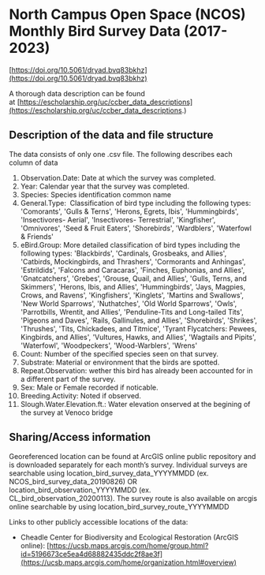 # North Campus Open Space (NCOS) Monthly Bird Survey Data (2017-2023)

[https://doi.org/10.5061/dryad.bvq83bkhz](https://doi.org/10.5061/dryad.bvq83bkhz)

A thorough data description can be found at [https://escholarship.org/uc/ccber_data_descriptions](https://escholarship.org/uc/ccber_data_descriptions.)

## Description of the data and file structure

The data consists of only one .csv file. The following describes each column of data

1. Observation.Date: Date at which the survey was completed.
2. Year: Calendar year that the survey was completed.
3. Species: Species identification common name
4. General.Type:  Classification of bird type including the following types: 'Comorants', 'Gulls & Terns', 'Herons, Egrets, Ibis', 'Hummingbirds', 'Insectivores- Aerial', 'Insectivores- Terrestrial', 'Kingfisher', 'Omnivores', 'Seed & Fruit Eaters', 'Shorebirds', 'Wardblers', 'Waterfowl & Friends'
5. eBird.Group: More detailed classification of bird types including the following types: 'Blackbirds', 'Cardinals, Grosbeaks, and Allies', 'Catbirds, Mockingbirds, and Thrashers', 'Cormorants and Anhingas', 'Estrildids', 'Falcons and Caracaras', 'Finches, Euphonias, and Allies', 'Gnatcatchers', 'Grebes', 'Grouse, Quail, and Allies', 'Gulls, Terns, and Skimmers', 'Herons, Ibis, and Allies', 'Hummingbirds', 'Jays, Magpies, Crows, and Ravens', 'Kingfishers', 'Kinglets', 'Martins and Swallows', 'New World Sparrows', 'Nuthatches', 'Old World Sparrows', 'Owls', 'Parrotbills, Wrentit, and Allies', 'Penduline-Tits and Long-tailed Tits', 'Pigeons and Daves', 'Rails, Gallinules, and Allies', 'Shorebirds', 'Shrikes', 'Thrushes', 'Tits, Chickadees, and Titmice', 'Tyrant Flycatchers: Pewees, Kingbirds, and Allies', 'Vultures, Hawks, and Allies', 'Wagtails and Pipits', 'Waterfowl', 'Woodpeckers', 'Wood-Warblers', 'Wrens'
6. Count: Number of the specified species seen on that survey.
7. Substrate: Material or environment that the birds are spotted.
8. Repeat.Observation: wether this bird has already been accounted for in a different part of the survey.
9. Sex: Male or Female recorded if noticable.
10. Breeding.Activity: Noted if observed.
11. Slough.Water.Elevation.ft.: Water elevation onserved at the begining of the survey at Venoco bridge

## Sharing/Access information

Georeferenced location can be found at ArcGIS online public repository and is downloaded separately for each month’s survey. Individual surveys are searchable using location_bird_survey_data_YYYYMMDD (ex. NCOS_bird_survey_data_20190826) OR location_bird_observation_YYYYMMDD (ex. CL_bird_observation_20200113). The survey route is also available on arcgis online searchable by using location_bird_survey_route_YYYYMMDD

Links to other publicly accessible locations of the data:

* Cheadle Center for Biodiversity and Ecological Restoration (ArcGIS online): [https://ucsb.maps.arcgis.com/home/group.html?id=5196673ce5ea4d68882435ddc2f8ae3f](https://ucsb.maps.arcgis.com/home/organization.html#overview)

